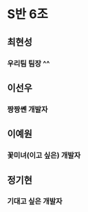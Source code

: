 # S반 6조

## 최현성
### 우리팀 팀장 ^^

## 이선우
### 짱짱쏀 개발자

## 이예원
### 꽃미녀(이고 싶은) 개발자

## 정기현
### 기대고 싶은 개발자
